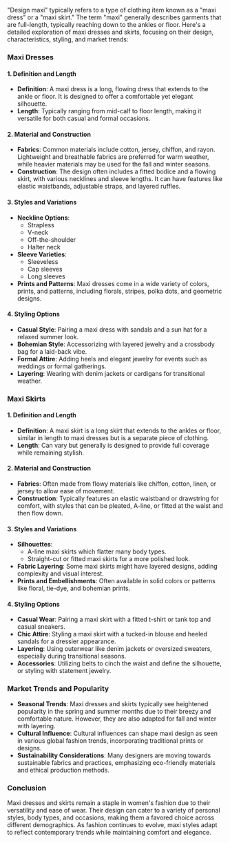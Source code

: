 "Design maxi" typically refers to a type of clothing item known as a "maxi dress" or a "maxi skirt." The term "maxi" generally describes garments that are full-length, typically reaching down to the ankles or floor. Here's a detailed exploration of maxi dresses and skirts, focusing on their design, characteristics, styling, and market trends:

### Maxi Dresses

#### 1. **Definition and Length**
   - **Definition**: A maxi dress is a long, flowing dress that extends to the ankle or floor. It is designed to offer a comfortable yet elegant silhouette.
   - **Length**: Typically ranging from mid-calf to floor length, making it versatile for both casual and formal occasions.

#### 2. **Material and Construction**
   - **Fabrics**: Common materials include cotton, jersey, chiffon, and rayon. Lightweight and breathable fabrics are preferred for warm weather, while heavier materials may be used for the fall and winter seasons.
   - **Construction**: The design often includes a fitted bodice and a flowing skirt, with various necklines and sleeve lengths. It can have features like elastic waistbands, adjustable straps, and layered ruffles.

#### 3. **Styles and Variations**
   - **Neckline Options**:
     - Strapless
     - V-neck
     - Off-the-shoulder
     - Halter neck
   - **Sleeve Varieties**:
     - Sleeveless
     - Cap sleeves
     - Long sleeves
   - **Prints and Patterns**: Maxi dresses come in a wide variety of colors, prints, and patterns, including florals, stripes, polka dots, and geometric designs.

#### 4. **Styling Options**
   - **Casual Style**: Pairing a maxi dress with sandals and a sun hat for a relaxed summer look.
   - **Bohemian Style**: Accessorizing with layered jewelry and a crossbody bag for a laid-back vibe.
   - **Formal Attire**: Adding heels and elegant jewelry for events such as weddings or formal gatherings.
   - **Layering**: Wearing with denim jackets or cardigans for transitional weather.

### Maxi Skirts

#### 1. **Definition and Length**
   - **Definition**: A maxi skirt is a long skirt that extends to the ankles or floor, similar in length to maxi dresses but is a separate piece of clothing.
   - **Length**: Can vary but generally is designed to provide full coverage while remaining stylish.

#### 2. **Material and Construction**
   - **Fabrics**: Often made from flowy materials like chiffon, cotton, linen, or jersey to allow ease of movement.
   - **Construction**: Typically features an elastic waistband or drawstring for comfort, with styles that can be pleated, A-line, or fitted at the waist and then flow down.

#### 3. **Styles and Variations**
   - **Silhouettes**:
     - A-line maxi skirts which flatter many body types.
     - Straight-cut or fitted maxi skirts for a more polished look.
   - **Fabric Layering**: Some maxi skirts might have layered designs, adding complexity and visual interest.
   - **Prints and Embellishments**: Often available in solid colors or patterns like floral, tie-dye, and bohemian prints.

#### 4. **Styling Options**
   - **Casual Wear**: Pairing a maxi skirt with a fitted t-shirt or tank top and casual sneakers.
   - **Chic Attire**: Styling a maxi skirt with a tucked-in blouse and heeled sandals for a dressier appearance.
   - **Layering**: Using outerwear like denim jackets or oversized sweaters, especially during transitional seasons.
   - **Accessories**: Utilizing belts to cinch the waist and define the silhouette, or styling with statement jewelry.

### Market Trends and Popularity
- **Seasonal Trends**: Maxi dresses and skirts typically see heightened popularity in the spring and summer months due to their breezy and comfortable nature. However, they are also adapted for fall and winter with layering.
- **Cultural Influence**: Cultural influences can shape maxi design as seen in various global fashion trends, incorporating traditional prints or designs.
- **Sustainability Considerations**: Many designers are moving towards sustainable fabrics and practices, emphasizing eco-friendly materials and ethical production methods.

### Conclusion
Maxi dresses and skirts remain a staple in women's fashion due to their versatility and ease of wear. Their design can cater to a variety of personal styles, body types, and occasions, making them a favored choice across different demographics. As fashion continues to evolve, maxi styles adapt to reflect contemporary trends while maintaining comfort and elegance.
